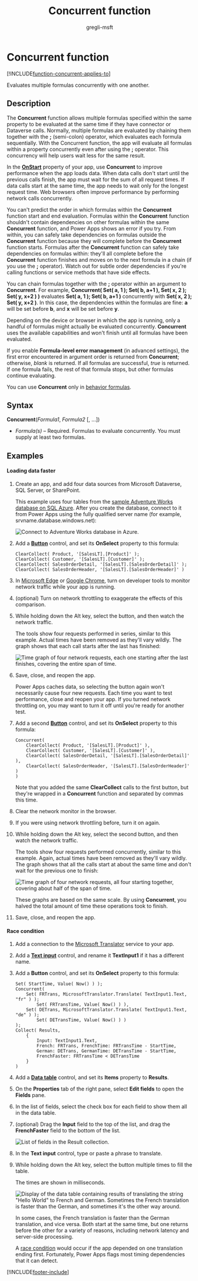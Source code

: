 ﻿---
title: Concurrent function
description: Reference information including syntax and examples for the Concurrent function.
author: gregli-msft

ms.topic: reference
ms.custom: canvas
ms.reviewer: mkaur
ms.date: 3/22/2024
ms.subservice: power-fx
ms.author: gregli
search.audienceType:
  - maker
contributors:
  - gregli-msft
  - mduelae
  - gregli
  - lezucket
no-loc: ["Concurrent"]
---

# Concurrent function
[!INCLUDE[function-concurrent-applies-to](includes/function-concurrent-applies-to.md)]



Evaluates multiple formulas concurrently with one another.

## Description

The **Concurrent** function allows multiple formulas specified within the same property to be evaluated at the same time if they have connector or Dataverse calls. Normally, multiple formulas are evaluated by chaining them together with the [**;**](operators.md) (semi-colon) operator, which evaluates each formula sequentially. With the Concurrent function, the app will evaluate all formulas within a property concurrently even after using the **;** operator. This concurrency will help users wait less for the same result.  

In the [**OnStart**](/power-apps/maker/canvas-apps/controls/control-screen) property of your app, use **Concurrent** to improve performance when the app loads data. When data calls don't start until the previous calls finish, the app must wait for the sum of all request times. If data calls start at the same time, the app needs to wait only for the longest request time. Web browsers often improve performance by performing network calls concurrently.

You can't predict the order in which formulas within the **Concurrent** function start and end evaluation. Formulas within the **Concurrent** function shouldn't contain dependencies on other formulas within the same **Concurrent** function, and Power Apps shows an error if you try. From within, you can safely take dependencies on formulas outside the **Concurrent** function because they will complete before the **Concurrent** function starts. Formulas after the **Concurrent** function can safely take dependencies on formulas within: they'll all complete before the **Concurrent** function finishes and moves on to the next formula in a chain (if you use the **;** operator). Watch out for subtle order dependencies if you're calling functions or service methods that have side effects.

You can chain formulas together with the **;** operator within an argument to **Concurrent**. For example, **Concurrent( Set( a, 1 ); Set( b, a+1 ), Set( x, 2 ); Set( y, x+2 ) )** evaluates **Set( a, 1 ); Set( b, a+1 )** concurrently with **Set( x, 2 ); Set( y, x+2 )**. In this case, the dependencies within the formulas are fine: **a** will be set before **b**, and **x** will be set before **y**.

Depending on the device or browser in which the app is running, only a handful of formulas might actually be evaluated concurrently. **Concurrent** uses the available capabilities and won't finish until all formulas have been evaluated.

If you enable **Formula-level error management** (in advanced settings), the first error encountered in argument order is returned from **Concurrent**; otherwise, _blank_ is returned. If all formulas are successful, _true_ is returned. If one formula fails, the rest of that formula stops, but other formulas continue evaluating.

You can use **Concurrent** only in [behavior formulas](/power-apps/maker/canvas-apps/working-with-formulas-in-depth).

## Syntax

**Concurrent**(_Formula1_, _Formula2_ [, ...])

- _Formula(s)_ – Required. Formulas to evaluate concurrently. You must supply at least two formulas.

## Examples

#### Loading data faster

1. Create an app, and add four data sources from Microsoft Dataverse, SQL Server, or SharePoint.

   This example uses four tables from the [sample Adventure Works database on SQL Azure](/azure/sql-database/sql-database-get-started-portal). After you create the database, connect to it from Power Apps using the fully qualified server name (for example, srvname.database.windows.net):

   ![Connect to Adventure Works database in Azure.](media/function-concurrent/connect-database.png)

2. Add a **[Button](/power-apps/maker/canvas-apps/controls/control-button)** control, and set its **OnSelect** property to this formula:

   ```power-fx
   ClearCollect( Product, '[SalesLT].[Product]' );
   ClearCollect( Customer, '[SalesLT].[Customer]' );
   ClearCollect( SalesOrderDetail, '[SalesLT].[SalesOrderDetail]' );
   ClearCollect( SalesOrderHeader, '[SalesLT].[SalesOrderHeader]' )
   ```

3. In [Microsoft Edge](/microsoft-edge/devtools-guide/network) or [Google Chrome](https://developers.google.com/web/tools/chrome-devtools/network-performance/), turn on developer tools to monitor network traffic while your app is running.

4. (optional) Turn on network throttling to exaggerate the effects of this comparison.

5. While holding down the Alt key, select the button, and then watch the network traffic.

   The tools show four requests performed in series, similar to this example. Actual times have been removed as they'll vary wildly. The graph shows that each call starts after the last has finished:

   ![Time graph of four network requests, each one starting after the last finishes, covering the entire span of time.](media/function-concurrent/chained-network.png)

6. Save, close, and reopen the app.

   Power Apps caches data, so selecting the button again won't necessarily cause four new requests. Each time you want to test performance, close and reopen your app. If you turned network throttling on, you may want to turn it off until you're ready for another test.

7. Add a second **[Button](/power-apps/maker/canvas-apps/controls/control-button)** control, and set its **OnSelect** property to this formula:

   ```power-fx
   Concurrent(
       ClearCollect( Product, '[SalesLT].[Product]' ),
       ClearCollect( Customer, '[SalesLT].[Customer]' ),
       ClearCollect( SalesOrderDetail, '[SalesLT].[SalesOrderDetail]' ),
       ClearCollect( SalesOrderHeader, '[SalesLT].[SalesOrderHeader]' )
   )
   ```

   Note that you added the same **ClearCollect** calls to the first button, but they're wrapped in a **Concurrent** function and separated by commas this time.

8. Clear the network monitor in the browser.

9. If you were using network throttling before, turn it on again.

10. While holding down the Alt key, select the second button, and then watch the network traffic.

    The tools show four requests performed concurrently, similar to this example. Again, actual times have been removed as they'll vary wildly. The graph shows that all the calls start at about the same time and don't wait for the previous one to finish:

    ![Time graph of four network requests, all four starting together, covering about half of the span of time.](media/function-concurrent/concurrent-network.png)

    These graphs are based on the same scale. By using **Concurrent**, you halved the total amount of time these operations took to finish.

11. Save, close, and reopen the app.

#### Race condition

1. Add a connection to the [Microsoft Translator](/power-apps/maker/canvas-apps/connections/connection-microsoft-translator) service to your app.

2. Add a [**Text input**](/power-apps/maker/canvas-apps/controls/control-text-input) control, and rename it **TextInput1** if it has a different name.

3. Add a **Button** control, and set its **OnSelect** property to this formula:

   ```power-fx
   Set( StartTime, Value( Now() ) );
   Concurrent(
       Set( FRTrans, MicrosoftTranslator.Translate( TextInput1.Text, "fr" ) );
           Set( FRTransTime, Value( Now() ) ),
       Set( DETrans, MicrosoftTranslator.Translate( TextInput1.Text, "de" ) );
           Set( DETransTime, Value( Now() ) )
   );
   Collect( Results,
       {
           Input: TextInput1.Text,
           French: FRTrans, FrenchTime: FRTransTime - StartTime,
           German: DETrans, GermanTime: DETransTime - StartTime,
           FrenchFaster: FRTransTime < DETransTime
       }
   )
   ```

4. Add a [**Data table**](/power-apps/maker/canvas-apps/controls/control-data-table) control, and set its **Items** property to **Results**.

5. On the **Properties** tab of the right pane, select **Edit fields** to open the **Fields** pane.

6. In the list of fields, select the check box for each field to show them all in the data table.

7. (optional) Drag the **Input** field to the top of the list, and drag the **FrenchFaster** field to the bottom of the list.

   ![List of fields in the Result collection.](media/function-concurrent/field-list.png)

8. In the **Text input** control, type or paste a phrase to translate.

9. While holding down the Alt key, select the button multiple times to fill the table.

   The times are shown in milliseconds.

   ![Display of the data table containing results of translating the string "Hello World" to French and German. Sometimes the French translation is faster than the German, and sometimes it's the other way around.](media/function-concurrent/race-condition.png)

   In some cases, the French translation is faster than the German translation, and vice versa. Both start at the same time, but one returns before the other for a variety of reasons, including network latency and server-side processing.

   A [race condition](https://en.wikipedia.org/wiki/Race_condition) would occur if the app depended on one translation ending first. Fortunately, Power Apps flags most timing dependencies that it can detect.

[!INCLUDE[footer-include](../../includes/footer-banner.md)]









































































































































